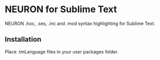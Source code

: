 # NEURON for Sublime Text

NEURON .hoc, .ses, .inc and .mod syntax highlighting for Sublime Text.

## Installation

Place .tmLanguage files in your user packages folder.

